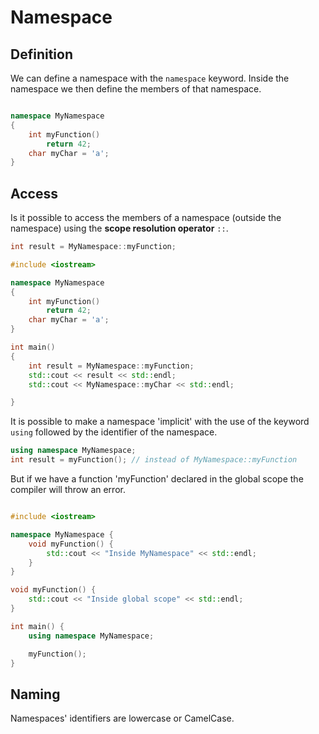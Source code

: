 # Namespace

## Definition

We can define a namespace with the `namespace` keyword. Inside the namespace we then define the members of that namespace.

```c++

namespace MyNamespace
{
	int myFunction()
		return 42;
	char myChar = 'a';
}

```

## Access

Is it possible to access the members of a namespace (outside the namespace) using the **scope resolution operator** `::`.

```c++
int result = MyNamespace::myFunction;
```

```c++
#include <iostream>

namespace MyNamespace
{
	int myFunction()
		return 42;
	char myChar = 'a';
}

int main()
{
	int result = MyNamespace::myFunction;
	std::cout << result << std::endl;
	std::cout << MyNamespace::myChar << std::endl;

}
```

It is possible to make a namespace 'implicit' with the use of the keyword `using` followed by the identifier of the namespace.

```c++
using namespace MyNamespace;
int result = myFunction(); // instead of MyNamespace::myFunction
```

But if we have a function 'myFunction' declared in the global scope the compiler will throw an error.

```c++

#include <iostream>

namespace MyNamespace {
    void myFunction() {
        std::cout << "Inside MyNamespace" << std::endl;
    }
}

void myFunction() {
    std::cout << "Inside global scope" << std::endl;
}

int main() {
    using namespace MyNamespace;

    myFunction();
}

```

## Naming

Namespaces' identifiers are lowercase or CamelCase.
